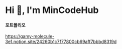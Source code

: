 <h1>Hi 👋, I'm MinCodeHub</h1>

 #### 포트폴리오

 https://gamy-molecule-3e1.notion.site/24260b1c7f77800cb69aff7bbbd8319d

